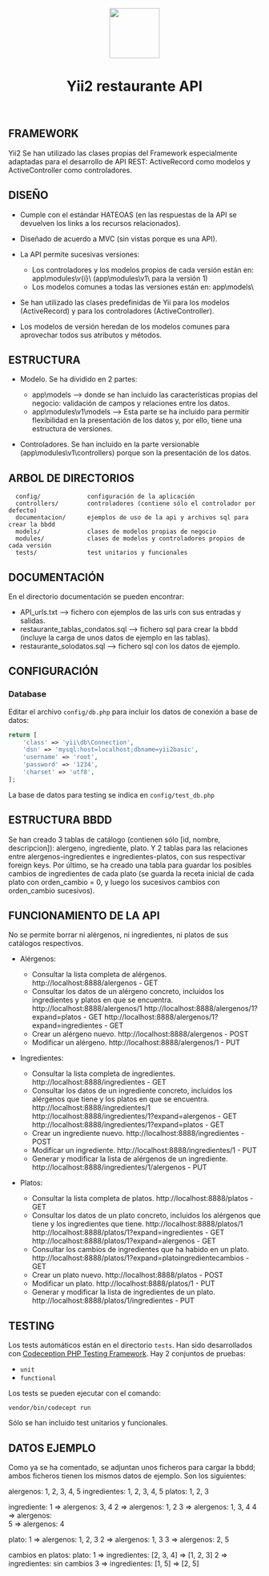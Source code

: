 <p align="center">
    <a href="https://github.com/yiisoft" target="_blank">
        <img src="https://avatars0.githubusercontent.com/u/993323" height="100px">
    </a>
    <h1 align="center">Yii2 restaurante API</h1>
    <br>
</p>



FRAMEWORK
---------
Yii2
Se han utilizado las clases propias del Framework especialmente adaptadas para el desarrollo de API REST: ActiveRecord como modelos y ActiveController como controladores.



DISEÑO
------
- Cumple con el estándar HATEOAS (en las respuestas de la API se devuelven los links a los recursos relacionados).
- Diseñado de acuerdo a MVC (sin vistas porque es una API).
- La API permite sucesivas versiones:
  + Los controladores y los modelos propios de cada versión están en: app\modules\v{i}\ (app\modules\v1\ para la versión 1)
  + Los modelos comunes a todas las versiones están en: app\models\

- Se han utilizado las clases predefinidas de Yii para los modelos (ActiveRecord) y para los controladores (ActiveController).
- Los modelos de versión heredan de los modelos comunes para aprovechar todos sus atributos y métodos.



ESTRUCTURA
----------
- Modelo. Se ha dividido en 2 partes:
  + app\models --> donde se han incluido las características propias del negocio: validación de campos y relaciones entre los datos.
  + app\modules\v1\models --> Esta parte se ha incluido para permitir flexibilidad en la presentación de los datos y, por ello, tiene una estructura de versiones.

- Controladores. Se han incluido en la parte versionable (app\modules\v1\controllers) porque son la presentación de los datos.



ARBOL DE DIRECTORIOS
--------------------

      config/             configuración de la aplicación
      controllers/        controladores (contiene sólo el controlador por defecto)
      documentacion/      ejemplos de uso de la api y archivos sql para crear la bbdd
      models/             clases de modelos propias de negocio
      modules/            clases de modelos y controladores propios de cada versión
      tests/              test unitarios y funcionales



DOCUMENTACIÓN
-------------
En el directorio documentación se pueden encontrar:
- API_urls.txt --> fichero con ejemplos de las urls con sus entradas y salidas.
- restaurante_tablas_condatos.sql --> fichero sql para crear la bbdd (incluye la carga de unos datos de ejemplo en las tablas).
- restaurante_solodatos.sql --> fichero sql con los datos de ejemplo.



CONFIGURACIÓN
-------------

### Database

Editar el archivo `config/db.php` para incluir los datos de conexión a base de datos:

```php
return [
    'class' => 'yii\db\Connection',
    'dsn' => 'mysql:host=localhost;dbname=yii2basic',
    'username' => 'root',
    'password' => '1234',
    'charset' => 'utf8',
];
```

La base de datos para testing se indica en `config/test_db.php`



ESTRUCTURA BBDD
---------------

Se han creado 3 tablas de catálogo (contienen sólo [id, nombre, descripcion]): alergeno, ingrediente, plato.
Y 2 tablas para las relaciones entre alergenos-ingredientes e ingredientes-platos, con sus respectivar foreign keys.
Por último, se ha creado una tabla para guardar los posibles cambios de ingredientes de cada plato (se guarda la receta inicial de cada plato con orden_cambio = 0, y luego los sucesivos cambios con orden_cambio sucesivos).



FUNCIONAMIENTO DE LA API
------------------------
No se permite borrar ni alérgenos, ni ingredientes, ni platos de sus catálogos respectivos.

- Alérgenos:
  + Consultar la lista completa de alérgenos.
      http://localhost:8888/alergenos - GET
  + Consultar los datos de un alérgeno concreto, incluidos los ingredientes y platos en que se encuentra.
      http://localhost:8888/alergenos/1
      http://localhost:8888/alergenos/1?expand=platos - GET
      http://localhost:8888/alergenos/1?expand=ingredientes - GET
  + Crear un alérgeno nuevo.
      http://localhost:8888/alergenos - POST
  + Modificar un alérgeno.
      http://localhost:8888/alergenos/1 - PUT

- Ingredientes:
  + Consultar la lista completa de ingredientes.
      http://localhost:8888/ingredientes - GET
  + Consultar los datos de un ingrediente concreto, incluidos los alérgenos que tiene y los platos en que se encuentra.
      http://localhost:8888/ingredientes/1
      http://localhost:8888/ingredientes/1?expand=alergenos - GET
      http://localhost:8888/ingredientes/1?expand=platos - GET
  + Crear un ingrediente nuevo.
      http://localhost:8888/ingredientes - POST
  + Modificar un ingrediente.
      http://localhost:8888/ingredientes/1 - PUT
  + Generar y modificar la lista de alérgenos de un ingrediente.
      http://localhost:8888/ingredientes/1/alergenos - PUT

- Platos:
  + Consultar la lista completa de platos.
      http://localhost:8888/platos - GET
  + Consultar los datos de un plato concreto, incluidos los alérgenos que tiene y los ingredientes que tiene.
      http://localhost:8888/platos/1
      http://localhost:8888/platos/1?expand=ingredientes - GET
      http://localhost:8888/platos/1?expand=alergenos - GET
  + Consultar los cambios de ingredientes que ha habido en un plato.
      http://localhost:8888/platos/1?expand=platoingredientecambios - GET
  + Crear un plato nuevo.
      http://localhost:8888/platos - POST
  + Modificar un plato.
      http://localhost:8888/platos/1 - PUT
  + Generar y modificar la lista de ingredientes de un plato.
      http://localhost:8888/platos/1/ingredientes - PUT




TESTING
-------

Los tests automáticos están en el directorio `tests`. Han sido desarrollados con [Codeception PHP Testing Framework](http://codeception.com/).
Hay 2 conjuntos de pruebas:

- `unit`
- `functional`

Los tests se pueden ejecutar con el comando:

```
vendor/bin/codecept run
```

Sólo se han incluido test unitarios y funcionales.



DATOS EJEMPLO
-------------
Como ya se ha comentado, se adjuntan unos ficheros para cargar la bbdd; ambos ficheros tienen los mismos datos de ejemplo. Son los siguientes:

 alergenos: 1, 2, 3, 4, 5
 ingredientes: 1, 2, 3, 4, 5
 platos: 1, 2, 3

 ingrediente: 1 => alergenos: 3, 4
              2 => alergenos: 1, 2
              3 => alergenos: 1, 3, 4
              4 => alergenos:  
              5 => alergenos: 4

 plato: 1 => alergenos: 1, 2, 3
        2 => alergenos: 1, 3
        3 => alergenos: 2, 5

 cambios en platos:
      plato: 1 => ingredientes: [2, 3, 4] => [1, 2, 3]
             2 => ingredientes: sin cambios
             3 => ingredientes: [1, 5] => [2, 5]

